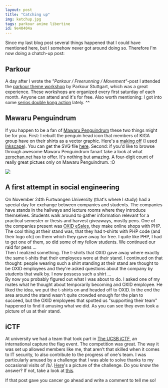 ```yaml
---
layout: post
title: "Catching up"
img: ketchup.jpg
tags: parkour anime libertine
id: 9e40404a
---
```


Since my last blog post several things happened that I could have mentioned here, but I somehow never got around doing so. Therefore I'm now doing a chatch-up post:

## Parkour
A day after I wrote the *"Parkour / Freerunning / Movement"*-post I attended the [parkour theme workshop](http://www.parkour-stuttgart.de/training/themenworkshop) by Parkour Stuttgart, which was a great experience. These workshops are organized every first saturday of each month. Anyone can attend and it's for free. Also worth mentioning: I got into some [serios double kong action](static/img/blog/doublekong.png) lately. ^^

## Mawaru Penguindrum
If you happen to be a fan of [Mawaru Penguindrum](http://penguindrum.jp) these two things might be for you. First: I rebuilt the penguin head icon that members of KIGA group have on their shirts as a vector graphic. Here's a [making off](static/img/blog/mpd_makeoff.jpg) (I used [Inkscape](http://inkscape.org)). You can get the SVG file [here](static/dl/pingu.svg). Second: if you'd like to browse through awesome Mawaru Penguindrum fanart take a look at what [zerochan.net](http://www.zerochan.net/Mawaru+Penguindrum?p=1) has to offer. It's nothing but amazing. A four-digit count of really great pictues only on Mawaru Penguindrum. :O<div class="imgfloatright"><img src="static/img/blog/oxid.jpg" /></div>

## A first attempt in social engineering
On November 24th Furtwangen University (that's where I study) had a special day for exchange between companies and students. The companies have stands in the hallways and lecture rooms where they introduce themselves. Students walk around to gather information relevant for a practical semester or thesis and harvest giveaways, mostly pens. One of the companies present was [OXID eSales](http://www.oxid-esales.com), they make online shops with PHP. The cool thing at their stand was, that they had t-shirts with PHP code (and their logo ofc) on them which they gave away for free. I quite like PHP, I had to get one of them, so did some of my fellow students. We continued our raid for pens ...  
Then I realized something. The t-shirts that OXID gave away where exactly the same t-shits that their employees wore at their stand. I continued on that thought: people wearing such a shirt standing at their stand are thought to be OXID employees and they're asked questions about the company by students that walk by. I now possess such a shirt ...  
By now you probably figured out what I was about to do. I asked one of my mates what he thought about temporarily becoming and OXID employee. He liked the idea, we put the t-shirts on and headed off to OXID. In the end the area around the stand wasn't quite crowded enough for the plan to succeed, but the OXID employees that spotted us "supporting their team" happened to find it amusing what we did. As you can see they even took a picture of us at their stand.

## iCTF
At university we had a team that took part in [The UCSB iCTF](http://ictf.cs.ucsb.edu), an international capture the flag event. The competition was great. The way it was set up allowed members like me, that aren't that skilled when it comes to IT security, to also contribute to the progress of one's team. I was particularly amused by a challenge that I was able to solve thanks to my occasional visits of /b/. [Here](static/img/blog/ictf.png)'s a picture of the challenge. Do you know the answer? If not, take a look at [this](static/img/blog/haikus.jpg).

If that post gave you cancer go ahead and write a comment to tell me so!